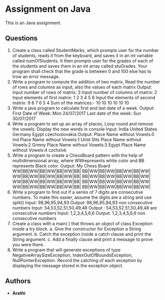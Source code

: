 # Assignment on Java

This is an Java assignment.

## Questions

1. Create a class called StudentMarks, which prompts user for the number of students, reads it from the keyboard, and saves it in an int variable called numOfStudents. It then prompts user for the grades of each of the students and saves them in an int array called stuGrades. Your program shall check that the grade is between 0 and 100 else has to trow an error message. 
2. Write a program to compute the addition of two matrix, Read the number of rows and columns as input, also the values of each matrix 
Output: Input number of rows of matrix: 3 Input number of columns of matrix: 2 Input elements of first matrix: 1 2 3 4 5 6 Input the elements of second matrix: 9 8 7 6 5 4 Sum of the matrices:- 
10 10 10 10 10 10 
3. Write a java program to calculate first and last date of a week. 
Output: First Date of Week: Mon 24/07/2017 Last date of the week: Sun 30/07/2017 
4. Write a program to set up an array of places, Loop round and remove the vowels. Display the new words in console 
Input: 
India United States Germany 
Egypt czechoslovakia 
Output: 
Place Name without Vowels:0 Ind Place Name without Vowels:1 Untd Stts 
Place Name without Vowels:2 Grmny Place Name without Vowels:3 Egypt Place Name without Vowels:4 czchslvk 
5. Write a program to create a ChessBoard pattern with the help of multidimensional array, where WWrepresents white color and BB represents Black color. 
Output: My Chess Board 
WW|BB|WW|BB|WW|BB|WW|BB| BB|WW|BB|WW|BB|WW|BB|WW| WW|BB|WW|BB|WW|BB|WW|BB| BB|WW|BB|WW|BB|WW|BB|WW| WW|BB|WW|BB|WW|BB|WW|BB| BB|WW|BB|WW|BB|WW|BB|WW| WW|BB|WW|BB|WW|BB|WW|BB| BB|WW|BB|WW|BB|WW|BB|WW| 
6. Write a program to find out if a series of 7 digits are consecutive numbers. To make this easier, assume the digits are a string and use split() 
Input: 98,96,95,94,93 Output: 98,96,95,94,93 non consecutive numbers 
Input: 54,53,52,51,50,49,48 Output : 54,53,52,51,50,49,48 are consecutive numbers 
Input: 1,2,3,4,5,6,6 Output: 1,2,3,4,5,6,6 non consecutive numbers 
7. Create a class with a main( ) that throws an object of class Exception inside a try block. 
a. Give the constructor for Exception a String argument. b. Catch the exception inside a catch clause and print the String argument. c. Add a finally clause and print a message to prove you were there. 
8. Write a program that will generate exceptions of type NegativeArraySizeException, IndexOutOfBoundsException, NullPointerException. Record the catching of each exception by displaying the message stored in the exception object. 

## Authors

* **Arathi**


